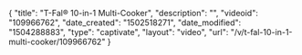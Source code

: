 {
    "title": "T-Fal&reg; 10-in-1 Multi-Cooker",
    "description": "",
    "videoid": "109966762",
    "date_created": "1502518271",
    "date_modified": "1504288883",
    "type": "captivate",
    "layout": "video",
    "url": "\/v\/t-fal-10-in-1-multi-cooker\/109966762"
}